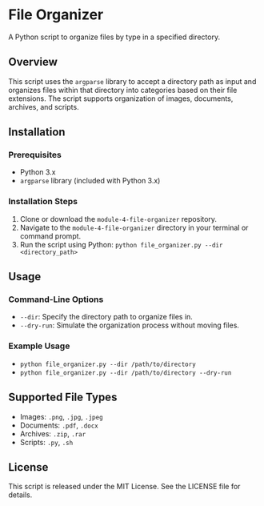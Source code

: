 # File Organizer

A Python script to organize files by type in a specified directory.

## Overview

This script uses the `argparse` library to accept a directory path as input and organizes files within that directory into categories based on their file extensions. The script supports organization of images, documents, archives, and scripts.

## Installation

### Prerequisites

* Python 3.x
* `argparse` library (included with Python 3.x)

### Installation Steps

1. Clone or download the `module-4-file-organizer` repository.
2. Navigate to the `module-4-file-organizer` directory in your terminal or command prompt.
3. Run the script using Python: `python file_organizer.py --dir <directory_path>`

## Usage

### Command-Line Options

* `--dir`: Specify the directory path to organize files in.
* `--dry-run`: Simulate the organization process without moving files.

### Example Usage

* `python file_organizer.py --dir /path/to/directory`
* `python file_organizer.py --dir /path/to/directory --dry-run`

## Supported File Types

* Images: `.png`, `.jpg`, `.jpeg`
* Documents: `.pdf`, `.docx`
* Archives: `.zip`, `.rar`
* Scripts: `.py`, `.sh`

## License

This script is released under the MIT License. See the LICENSE file for details.